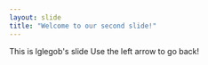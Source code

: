 ```yaml
---
layout: slide
title: "Welcome to our second slide!"
---
```

This is lglegob's slide
Use the left arrow to go back!
